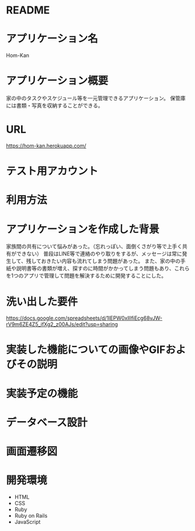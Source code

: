 # README

# アプリケーション名
Hom-Kan

# アプリケーション概要
家の中のタスクやスケジュール等を一元管理できるアプリケーション。
保管庫には書類・写真を収納することができる。

# URL
https://hom-kan.herokuapp.com/

# テスト用アカウント

# 利用方法

# アプリケーションを作成した背景
家族間の共有について悩みがあった。（忘れっぽい、面倒くさがり等で上手く共有ができない）
普段はLINE等で連絡のやり取りをするが、メッセージは常に発生して、残しておきたい内容も流れてしまう問題があった。
また、家の中の手紙や説明書等の書類が増え、探すのに時間がかかってしまう問題もあり、これらを1つのアプリで管理して問題を解決するために開発することにした。

# 洗い出した要件
https://docs.google.com/spreadsheets/d/1IEPW0xlllfiEcg68vJW-rV9m6ZE4Z5_ifXg2_z00AJs/edit?usp=sharing

# 実装した機能についての画像やGIFおよびその説明

# 実装予定の機能

# データベース設計

# 画面遷移図

# 開発環境
* HTML
* CSS
* Ruby
* Ruby on Rails
* JavaScript
